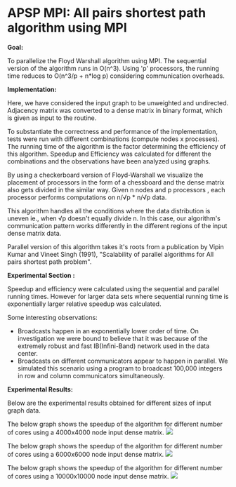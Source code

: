 APSP MPI: All pairs shortest path algorithm using MPI
=======

**Goal:**

To parallelize the Floyd Warshall algorithm using MPI. The sequential version of the algorithm runs in O(n^3). Using 'p' processors, the running time reduces to O(n^3/p + n*log p) considering communication overheads.

**Implementation:**

 Here, we have considered the input graph to be unweighted and undirected. Adjacency matrix was converted to a dense matrix in binary format, which is given as input to the routine. 

To substantiate the correctness and performance of the implementation, tests were run with different combinations (compute nodes x processes). The running time of the algorithm is the factor determining the efficiency of this algorithm. Speedup and Efficiency was calculated for different the combinations and the observations have been analyzed using graphs.

By using a checkerboard version of Floyd-Warshall we visualize the placement of processors in the form of a chessboard and  the dense matrix also gets divided in the similar way. Given n nodes and p processors , each processor performs computations on n/√p * n/√p data.

This algorithm handles all the conditions where the data distribution is uneven ie., when √p doesn't equally divide n. In this case, our algorithm's communication pattern works differently in the different regions of the input dense matrix data.

Parallel version of this algorithm takes it's roots from a publication by Vipin Kumar and Vineet Singh (1991), "Scalability of parallel algorithms for All pairs shortest path problem".

**Experimental Section :**

Speedup and efficiency were calculated using the sequential and parallel running times. However for larger data sets where sequential running time is exponentially larger relative speedup was calculated.

Some interesting observations:
* Broadcasts happen in an exponentially lower order of time. On investigation we were bound to believe that it was because of the  extremely robust and fast IB(Infini-Band) network used in the data center.
* Broadcasts on different communicators appear to happen in parallel. We simulated this scenario using a program to broadcast 100,000 integers in row and column communicators simultaneously.


**Experimental Results:**

Below are the experimental results obtained for different sizes of input graph data.

The below graph shows the speedup of the algorithm for different number of cores using a 4000x4000 node input dense matrix.
![](4000node.png)

The below graph shows the speedup of the algorithm for different number of cores using a 6000x6000 node input dense matrix.
![](6000node.png)

The below graph shows the speedup of the algorithm for different number of cores using a 10000x10000 node input dense matrix.
![](10000node.png)





